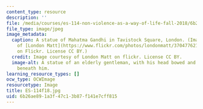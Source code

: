 ```yaml
---
content_type: resource
description: ''
file: /media/courses/es-114-non-violence-as-a-way-of-life-fall-2018/6b26ae891a3f47c13b87f141e7cff815_ES-114f18.jpg
file_type: image/jpeg
image_metadata:
  caption: A statue of Mahatma Gandhi in Tavistock Square, London. (Image courtesy
    of [London Matt](https://www.flickr.com/photos/londonmatt/37047762110/in/photolist-YrMsX9-CZDgB-pvuq8F-2X1pYR-4vK9ZQ-5ZKz9s-bfyhdH-5Dwzh6-7Dw2nY-9qycXp-7Djt6V-7DjwCX-7Dw2vN-dL3tj-hoWght-Swscfq-7DjtDD-2WewMR-7DjvbV-7Djtxr-9utokL-e8p82j-4H7ySG-iavYFn-7LdfZa-9azSdu-bbKzEv-G66fg-32pLVJ-c4auMm-7DjsqH-cctVCj-aDcVmC-9awHNk-7yEJdT-9awHZa-ebT7o5-afM8AC-4Y4pbe-9awJte-2bF2UJ1-9aWjWG-ebMsaD-ahZczt-kf468-ebT8oA-iWWst8-atT82-pGLxhR-gUFwB5)
    on Flickr. License CC BY.)
  credit: Image courtesy of London Matt on flickr. License CC BY.
  image-alt: A statue of an elderly gentleman, with his head bowed and his legs crossed
    beneath him.
learning_resource_types: []
ocw_type: OCWImage
resourcetype: Image
title: ES-114f18.jpg
uid: 6b26ae89-1a3f-47c1-3b87-f141e7cff815
---
```

